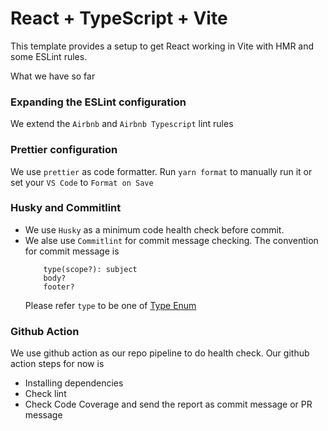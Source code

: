 # React + TypeScript + Vite

This template provides a setup to get React working in Vite with HMR and some ESLint rules.

What we have so far


### Expanding the ESLint configuration

We extend the `Airbnb` and `Airbnb Typescript` lint rules


### Prettier configuration

We use `prettier` as code formatter. Run `yarn format` to manually run it or set your `VS Code` to `Format on Save`


### Husky and Commitlint

- We use `Husky` as a minimum code health check before commit.
- We alse use `Commitlint` for commit message checking. The convention for commit message is
  ``` 
      type(scope?): subject
      body?
      footer?
  ```
  Please refer `type` to be one of [Type Enum](https://github.com/conventional-changelog/commitlint/tree/master/@commitlint/config-conventional#type-enum)
  

### Github Action

We use github action as our repo pipeline to do health check. Our github action steps for now is
  - Installing dependencies
  - Check lint
  - Check Code Coverage and send the report as commit message or PR message
